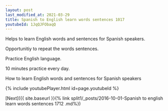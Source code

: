```yaml
---
layout: post
last_modified_at: 2021-03-29
title: Spanish to English learn words sentences 1017 
youtubeId: 1JqQJFObaqQ
---
```

 
 
Helps to learn English words and sentences for Spanish speakers.

Opportunitiy to repeat the words sentences. 

Practice English language. 
 
10 minutes practice every day. 
 
How to learn English words and sentences for Spanish speakers 
 
{% include youtubePlayer.html id=page.youtubeId %}
 
 
[Next]({{ site.baseurl }}{% link  split1/_posts/2016-10-01-Spanish to english learn words sentences 1712 .md%})
 
